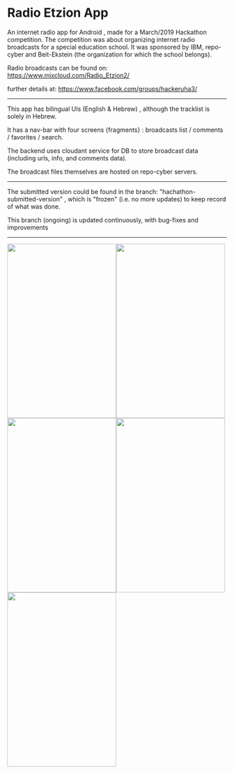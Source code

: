 # Radio Etzion App

An internet radio app for Android , made for a March/2019 Hackathon competition.
The competition was about organizing internet radio broadcasts for a special education school.
It was sponsored by IBM, repo-cyber and Beit-Ekstein (the organization for which the school belongs).

Radio broadcasts can be found on: https://www.mixcloud.com/Radio_Etzion2/

further details at: https://www.facebook.com/groups/hackeruha3/

---------------------------

This app has bilingual UIs (English & Hebrew) , although the tracklist is solely in Hebrew.

It has a nav-bar with four screens {fragments} : broadcasts list / comments / favorites / search.

The backend uses cloudant service for DB to store broadcast data (including urls, info, and comments data).

The broadcast files themselves are hosted on repo-cyber servers. 

---------------------------

The submitted version could be found in the branch:  "hachathon-submitted-version" , which is "frozen" (i.e. no more updates) to keep record of what was done.

This branch (ongoing) is updated continuously, with bug-fixes and improvements 

----------------------------

<img src="https://user-images.githubusercontent.com/48130426/60389702-667ebb00-9acf-11e9-8a92-381812014630.png" width=250 height=400/><img src="https://user-images.githubusercontent.com/48130426/60389705-6e3e5f80-9acf-11e9-974f-7e5ddc1ed310.png" width=250 height=400/><img src="https://user-images.githubusercontent.com/48130426/60389706-6ed6f600-9acf-11e9-94c1-fabdb3f77e99.png" width=250 height=400/><img src="https://user-images.githubusercontent.com/48130426/60389707-6ed6f600-9acf-11e9-938e-337a02c859e5.png" width=250 height=400/><img src="https://user-images.githubusercontent.com/48130426/60389709-6ed6f600-9acf-11e9-93f9-cb5a2e21c2da.png" width=250 height=400/>

